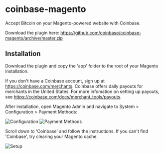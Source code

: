 coinbase-magento
================

Accept Bitcoin on your Magento-powered website with Coinbase. 

Download the plugin here: https://github.com/coinbase/coinbase-magento/archive/master.zip

Installation
-------

Download the plugin and copy the 'app' folder to the root of your Magento installation.

If you don't have a Coinbase account, sign up at https://coinbase.com/merchants. Coinbase offers daily payouts for merchants in the United States. For more infomation on setting up payouts, see https://coinbase.com/docs/merchant_tools/payouts.

After installation, open Magento Admin and navigate to System > Configuration > Payment Methods:

![Configuration](http://i.imgur.com/m0x0C5M.png)
![Payment Methods](http://i.imgur.com/Dr6FbFV.png)

Scroll down to 'Coinbase' and follow the instructions. If you can't find 'Coinbase', try clearing your Magento cache.

![Setup](http://i.imgur.com/cxLiQs4.png)
